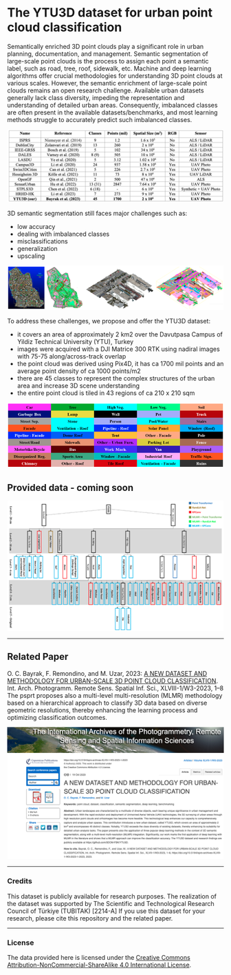 # The YTU3D dataset for urban point cloud classification

Semantically enriched 3D point clouds play a significant role in urban planning, documentation, and management.
Semantic segmentation of large-scale point clouds is the process to assign each point a semantic label, such as road, tree, roof, sidewalk, etc. Machine and deep learning algorithms offer crucial methodologies for understanding 3D point clouds at various scales. However, the semantic enrichment of large-scale point clouds remains an open research challenge. Available urban datasets generally lack class diversity, impeding the representation and understanding of detailed urban areas. Consequently, imbalanced classes are often present in the available datasets/benchmarks, and most learning methods struggle to accurately predict such imbalanced classes.

<p align="center"><img src="https://github.com/3DOM-FBK/YTU3D/blob/master/images/datasets.png"></p>

3D semantic segmentation still faces major challenges such as:
- low accuracy
- dealing with imbalanced classes
- misclassifications
- generalization
- upscaling

<p align="center"><img src="https://github.com/3DOM-FBK/YTU3D/blob/master/images/YTU3D.png"></p>

To address these challenges, we propose and offer the YTU3D dataset:
- it covers an area of approximately 2 km2 over the Davutpasa Campus of Yildiz Technical University (YTU), Turkey
- images were acquired with a DJI Matrice 300 RTK using nadiral images with 75-75 along/across-track overlap
- the point cloud was derived using Pix4D, it has ca 1700 mil points and an average point density of ca 1000 points/m2
- there are 45 classes to represent the complex structures of the urban area and increase 3D scene understanding
- the entire point cloud is tiled in 43 regions of ca 210 x 210 sqm 

<p align="center"><img src="https://github.com/3DOM-FBK/YTU3D/blob/master/images/classes.png"></p>

## Provided data - coming soon

<p align="center"><img src="https://github.com/3DOM-FBK/YTU3D/blob/master/images/MLMR.png"></p>

_________________________________________________________________________
## Related Paper
O. C. Bayrak, F. Remondino, and M. Uzar, 2023: <a href="https://isprs-archives.copernicus.org/articles/XLVIII-1-W3-2023/1/2023/" target=page>A NEW DATASET AND METHODOLOGY FOR URBAN-SCALE 3D POINT CLOUD CLASSIFICATION</a>. Int. Arch. Photogramm. Remote Sens. Spatial Inf. Sci., XLVIII-1/W3-2023, 1–8
The psprt proposes also a multi-level multi-resolution (MLMR) methodology based on a hierarchical approach to classify 3D data based on diverse geometric resolutions, thereby enhancing the learning process and optimizing classification outcomes.

<p align="center"><img src="https://github.com/3DOM-FBK/YTU3D/blob/master/images/paper.png"></p>

_________________________________________________________________________
### Credits
This dataset is publicly available for research purposes. The realization of the dataset was supported by The Scientific and Technological Research Council of Türkiye (TUBITAK) [2214-A]
If you use this dataset for your research, please cite this repository and the related paper.

_________________________________________________________________________
### License
The data provided here is licensed under the [Creative Commons Attribution-NonCommercial-ShareAlike 4.0 International License](https://creativecommons.org/licenses/by-nc-sa/4.0/).

